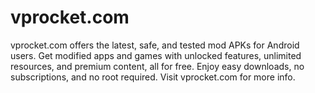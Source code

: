 # vprocket.com
vprocket.com offers the latest, safe, and tested mod APKs for Android users. Get modified apps and games with unlocked features, unlimited resources, and premium content, all for free. Enjoy easy downloads, no subscriptions, and no root required. Visit vprocket.com for more info.
